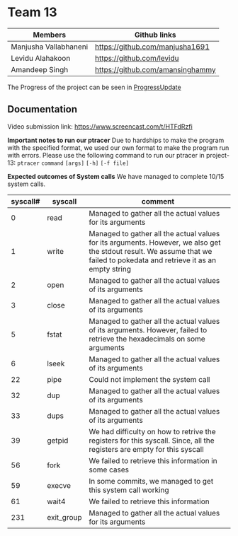 Team 13
=======
|Members |Github links|
|--------|------------|
|  Manjusha Vallabhaneni|https://github.com/manjusha1691|
|Levidu Alahakoon|https://github.com/levidu |
|  Amandeep Singh|https://github.com/amansinghammy |
The Progress of the project can be seen in [ProgressUpdate](https://github.com/ualbany-csi402-f19/project-13/blob/master/progress.md)

Documentation 
----------
Video submission link: https://www.screencast.com/t/HTFdRzfi

**Important notes to run our ptracer** 
   Due to hardships to make the program with the specified format, we used our own format to make the program run with errors. Please use the following command to run our ptracer in project-13: `ptracer` `command` `[args]` `[-h]` `[-f file]` 

**Expected outcomes of System calls**
  We have managed to complete 10/15 system calls.
  
|syscall# |syscall|comment|
|---------|-------|------|
|0|read|Managed to gather all the actual values for its arguments|
|1|write|Managed to gather all the actual values for its arguments. However, we also get the stdout result. We assume that we failed to pokedata and retrieve it as an empty string|
|2|open|Managed to gather all the actual values of its arguments|
|3|close|Managed to gather all the actual values of its arguments|
|5|fstat|Managed to gather all the actual values of its arguments. However, failed to retrieve the hexadecimals on some arguments|
|6|lseek|Managed to gather all the actual values of its arguments|
|22|pipe|Could not implement the system call|
|32|dup|Managed to gather all the actual values of its arguments|
|33|dups|Managed to gather all the actual values of its arguments|
|39|getpid|We had difficulty on how to retrive the registers for this syscall. Since, all the registers are empty for this syscall|
|56|fork|We failed to retrieve this information in some cases|
|59|execve|In some commits, we managed to get this system call working|
|61|wait4|We failed to retrieve this information|
|231|exit_group|Managed to gather all the actual values for its arguments|


